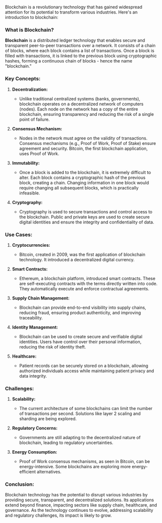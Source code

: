 Blockchain is a revolutionary technology that has gained widespread attention for its potential to transform various industries. Here's an introduction to blockchain:

### What is Blockchain?

**Blockchain** is a distributed ledger technology that enables secure and transparent peer-to-peer transactions over a network. It consists of a chain of blocks, where each block contains a list of transactions. Once a block is filled with transactions, it is linked to the previous block using cryptographic hashes, forming a continuous chain of blocks - hence the name "blockchain."

### Key Concepts:

1. **Decentralization:**
   - Unlike traditional centralized systems (banks, governments), blockchain operates on a decentralized network of computers (nodes). Each node on the network has a copy of the entire blockchain, ensuring transparency and reducing the risk of a single point of failure.

2. **Consensus Mechanism:**
   - Nodes in the network must agree on the validity of transactions. Consensus mechanisms (e.g., Proof of Work, Proof of Stake) ensure agreement and security. Bitcoin, the first blockchain application, uses Proof of Work.

3. **Immutability:**
   - Once a block is added to the blockchain, it is extremely difficult to alter. Each block contains a cryptographic hash of the previous block, creating a chain. Changing information in one block would require changing all subsequent blocks, which is practically infeasible.

4. **Cryptography:**
   - Cryptography is used to secure transactions and control access to the blockchain. Public and private keys are used to create secure digital identities and ensure the integrity and confidentiality of data.

### Use Cases:

1. **Cryptocurrencies:**
   - Bitcoin, created in 2009, was the first application of blockchain technology. It introduced a decentralized digital currency.

2. **Smart Contracts:**
   - Ethereum, a blockchain platform, introduced smart contracts. These are self-executing contracts with the terms directly written into code. They automatically execute and enforce contractual agreements.

3. **Supply Chain Management:**
   - Blockchain can provide end-to-end visibility into supply chains, reducing fraud, ensuring product authenticity, and improving traceability.

4. **Identity Management:**
   - Blockchain can be used to create secure and verifiable digital identities. Users have control over their personal information, reducing the risk of identity theft.

5. **Healthcare:**
   - Patient records can be securely stored on a blockchain, allowing authorized individuals access while maintaining patient privacy and data integrity.

### Challenges:

1. **Scalability:**
   - The current architecture of some blockchains can limit the number of transactions per second. Solutions like layer 2 scaling and sharding are being explored.

2. **Regulatory Concerns:**
   - Governments are still adapting to the decentralized nature of blockchain, leading to regulatory uncertainties.

3. **Energy Consumption:**
   - Proof of Work consensus mechanisms, as seen in Bitcoin, can be energy-intensive. Some blockchains are exploring more energy-efficient alternatives.

### Conclusion:

Blockchain technology has the potential to disrupt various industries by providing secure, transparent, and decentralized solutions. Its applications extend beyond finance, impacting sectors like supply chain, healthcare, and governance. As the technology continues to evolve, addressing scalability and regulatory challenges, its impact is likely to grow.
